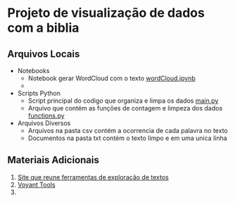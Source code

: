 # Projeto de visualização de dados com a biblia

## Arquivos Locais

- Notebooks
    - Notebook gerar WordCloud com o texto [wordCloud.ipynb](wordCloud.ipynb) 
    -  
- Scripts Python
  - Script principal do codigo que organiza e limpa os dados [main.py](main.py)
  - Arquivo que contém as funções de contagem e limpeza dos dados [functions.py](functions.py)
- Arquivos Diversos
  - Arquivos na pasta csv contém a ocorrencia de cada palavra no texto
  - Documentos na pasta txt contém o texto limpo e em uma unica linha

## Materiais Adicionais

1. [Site que reune ferramentas de exploração de textos](https://tapor.ca/home)
2. [Voyant Tools](https://voyant-tools.org/)
3. 